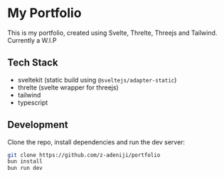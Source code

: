 # My Portfolio

This is my portfolio, created using Svelte, Threlte, Threejs and Tailwind.
Currently a W.I.P


## Tech Stack

- sveltekit (static build using `@sveltejs/adapter-static`)
- threlte (svelte wrapper for threejs)
- tailwind
- typescript

## Development

Clone the repo, install dependencies and run the dev server:

```bash
git clone https://github.com/z-adeniji/portfolio
bun install
bun run dev
```